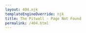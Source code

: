 ```yaml
---
layout: 404.njk
templateEngineOverride: njk
title: The Pitwall - Page Not Found
permalink: /404.html
---
```

